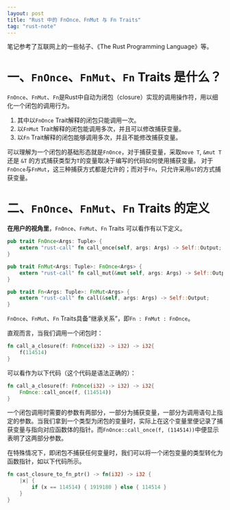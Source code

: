```yaml
---
layout: post
title: "Rust 中的 FnOnce、FnMut 与 Fn Traits"
tag: "rust-note"
---
```


笔记参考了互联网上的一些帖子、《The Rust Programming Language》等。

# 一、`FnOnce`、`FnMut`、`Fn` Traits 是什么？

`FnOnce`、`FnMut`、`Fn`是Rust中自动为闭包（closure）实现的调用操作符，用以细化一个闭包的调用行为。

1. 其中以`FnOnce` Trait解释的闭包只能调用一次。
2. 以`FnMut` Trait解释的闭包能调用多次，并且可以修改捕获变量。
3. 以`Fn` Trait解释的闭包能够调用多次，并且不能修改捕获变量。

可以理解为一个闭包的基础形态就是`FnOnce`，对于捕获变量，采取`move T`, `&mut T` 还是 `&T` 的方式捕获类型为`T`的变量取决于编写的代码如何使用捕获变量。
对于`FnOnce`与`FnMut`，这三种捕获方式都是允许的；而对于`Fn`，只允许采用`&T`的方式捕获变量。

# 二、`FnOnce`、`FnMut`、`Fn` Traits 的定义

**在用户的视角里**，`FnOnce`、`FnMut`、`Fn` Traits 可以看作有以下定义。

```rust
pub trait FnOnce<Args: Tuple> {
    extern "rust-call" fn call_once(self, args: Args) -> Self::Output;
}

pub trait FnMut<Args: Tuple>: FnOnce<Args> {
    extern "rust-call" fn call_mut(&mut self, args: Args) -> Self::Output;
}

pub trait Fn<Args: Tuple>: FnMut<Args> {
    extern "rust-call" fn call(&self, args: Args) -> Self::Output;
}
```

`FnOnce`、`FnMut`、`Fn` Traits具备“继承关系”，即`Fn : FnMut : FnOnce`。

直观而言，当我们调用一个闭包时：

```rust
fn call_a_closure(f: FnOnce(i32) -> i32) -> i32{
    f(114514)
}
```

可以看作为以下代码（这个代码是语法正确的）：

```rust
fn call_a_closure(f: FnOnce(i32) -> i32) -> i32{
    FnOnce::call_once(f, (114514))
}
```

一个闭包调用时需要的参数有两部分，一部分为捕获变量，一部分为调用语句上指定的参数。当我们拿到一个类型为闭包的变量时，实际上在这个变量里便记录了捕获变量与指向对应函数体的指针。而`FnOnce::call_once(f, (114514))`中便显示表明了这两部分参数。

在特殊情况下，即闭包不捕获任何变量时，我们可以将一个闭包变量的类型转化为函数指针，如以下代码所示。

```rust
fn cast_closure_to_fn_ptr() -> fn(i32) -> i32 {
    |x| {
        if (x == 114514) { 1919180 } else { 114514 }
    }
}
```
